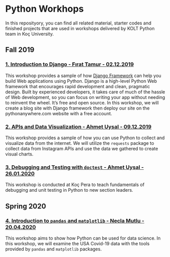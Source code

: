 # Python Workhops

In this reposityory, you can find all related material, starter codes and finished projects that are used in workshops delivered by KOLT Python team in Koç University.

## Fall 2019

### [1. Introduction to Django - Fırat Tamur - 02.12.2019](1-Django/README.md)

This workshop provides a sample of how [Django Framework](https://www.djangoproject.com/) can help you build Web applications using Python. Django is a high-level Python Web framework that encourages rapid development and clean, pragmatic design. Built by experienced developers, it takes care of much of the hassle of Web development, so you can focus on writing your app without needing to reinvent the wheel. It’s free and open source. In this workshop, we will create a blog site with Django framework then deploy our site on the pythonanywhere.com website with a free account.

### [2. APIs and Data Visualization - Ahmet Uysal - 09.12.2019](2-APIs-and-Data-Visualization/README.md)

This workshop provides a sample of how you can use Python to collect and visualize data from the internet. We will utilize the `requests` package to collect data from Instagram APIs and use the data we gathered to create visual charts.

### [3. Debugging and Testing with `doctest` - Ahmet Uysal - 26.01.2020](3-SL-Training/README.md)

This workshop is conducted at Koç Pera to teach fundamentals of debugging and unit testing in Python to new section leaders.

## Spring 2020

### [4. Introduction to `pandas` and `matplotlib` - Necla Mutlu - 20.04.2020](4-Introduction-to-Pandas-and-Matplotlib/README.md)

This workshop aims to show how Python can be used for data science. In this workshop, we will examine the USA Covid-19 data with the tools provided by `pandas` and `matplotlib` packages.
